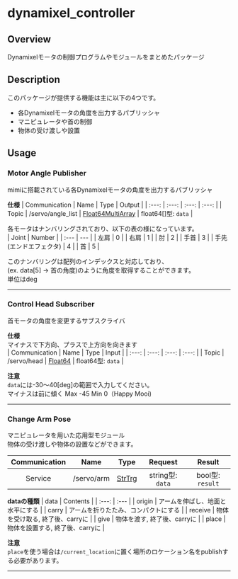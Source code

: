 # dynamixel_controller
## Overview
Dynamixelモータの制御プログラムやモジュールをまとめたパッケージ  

## Description
このパッケージが提供する機能は主に以下の4つです。
- 各Dynamixelモータの角度を出力するパブリッシャ
- マニピュレータや首の制御
- 物体の受け渡しや設置
  
## Usage
### Motor Angle Publisher
mimiに搭載されている各Dynamixelモータの角度を出力するパブリッシャ  
  
**仕様**
| Communication | Name | Type | Output |
| :---: | :---: | :---: | :---: |
| Topic | /servo/angle_list | [Float64MultiArray](http://docs.ros.org/en/api/std_msgs/html/msg/Float64MultiArray.html) | float64[]型: `data` |
  
各モータはナンバリングされており、以下の表の様になっています。  
| Joint | Number |
| :--- | --- |
| 左肩 | 0 |
| 右肩 | 1 |
| 肘 | 2 |
| 手首 | 3 |
| 手先(エンドエフェクタ) | 4 |
| 首 | 5 |
  
このナンバリングは配列のインデックスと対応しており、  
(ex. data[5] -> 首の角度)のように角度を取得することができます。  
単位はdeg  

---
### Control Head Subscriber  
首モータの角度を変更するサブスクライバ  
  
**仕様**  
マイナスで下方向、プラスで上方向を向きます  
| Communication | Name | Type | Input |
| :---: | :---: | :---: | :---: |
| Topic | /servo/head | [Float64](http://docs.ros.org/en/noetic/api/std_msgs/html/msg/Float64.html) | float64型: `data` |
  
**注意**  
`data`には-30～40[deg]の範囲で入力してください。  
マイナスは前に傾く Max -45 Min 0（Happy Mooi)

---
### Change Arm Pose
マニピュレータを用いた応用型モジュール  
物体の受け渡しや物体の設置などができます。  
  
| Communication | Name | Type | Request | Result |
| :---: | :---: | :---: | :---: | :---: |
| Service | /servo/arm | [StrTrg](https://github.com/KIT-Happy-Robot/happymimi_robot/blob/develop/happymimi_msgs/srv/StrTrg.srv) | string型: `data` | bool型: `result` |
  
**dataの種類**
| data | Contents |
| :---: | :--- |
| origin | アームを伸ばし、地面と水平にする |
| carry | アームを折りたたみ、コンパクトにする |
| receive | 物体を受け取る, 終了後、carryに |
| give | 物体を渡す, 終了後、carryに |
| place | 物体を設置する, 終了後、carryに |
  
**注意**  
`place`を使う場合は`/current_location`に置く場所のロケーション名をpublishする必要があります。

---
